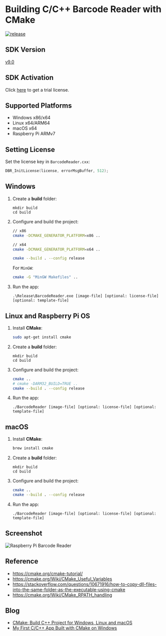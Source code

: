 # Building C/C++ Barcode Reader with CMake

[![release](https://img.shields.io/github/release/Dynamsoft/cmake.svg)](https://github.com/Dynamsoft/cmake/releases/latest)

## SDK Version
[v9.0](https://www.dynamsoft.com/barcode-reader/downloads)

## SDK Activation
Click [here](https://www.dynamsoft.com/customer/license/trialLicense/?product=dbr) to get a trial license.

## Supported Platforms
- Windows x86/x64
- Linux x64/ARM64
- macOS x64 
- Raspberry Pi ARMv7

## Setting License
Set the license key in `BarcodeReader.cxx`:

```cpp
DBR_InitLicense(license, errorMsgBuffer, 512);
```

## Windows
1. Create a **build** folder:
    ```
    mkdir build
    cd build
    ```
2. Configure and build the project:
    ```bash
    // x86
    cmake -DCMAKE_GENERATOR_PLATFORM=x86 ..

    // x64
    cmake -DCMAKE_GENERATOR_PLATFORM=x64 ..
    
    cmake --build . --config release
    ```

    For `MinGW`:
    
    ```bash
    cmake -G "MinGW Makefiles" ..
    ```
3. Run the app:
    ```
    .\Release\BarcodeReader.exe [image-file] [optional: license-file] [optional: template-file]
    ```

## Linux and Raspberry Pi OS
1. Install **CMake**:
    ```bash
    sudo apt-get install cmake
    ```
2. Create a **build** folder:
    ```
    mkdir build
    cd build
    ```
3. Configure and build the project:
    ```bash
    cmake ..
    # cmake -DARM32_BUILD=TRUE ..
    cmake --build . --config release 
    ```
4. Run the app:
    ```
    ./BarcodeReader [image-file] [optional: license-file] [optional: template-file]
    ```

## macOS 
1. Install **CMake**:
    ```bash
    brew install cmake
    ```
2. Create a **build** folder:

    ```
    mkdir build
    cd build
    ```

3. Configure and build the project:

    ```bash
    cmake ..
    cmake --build . --config release 
    ```

4. Run the app:

    ```
    ./BarcodeReader [image-file] [optional: license-file] [optional: template-file]
    ```

## Screenshot

![Raspberry Pi Barcode Reader](https://www.codepool.biz/wp-content/uploads/2016/03/rpi_dbr_result.png)

## Reference
* https://cmake.org/cmake-tutorial/
* https://cmake.org/Wiki/CMake_Useful_Variables
* https://stackoverflow.com/questions/10671916/how-to-copy-dll-files-into-the-same-folder-as-the-executable-using-cmake
* https://cmake.org/Wiki/CMake_RPATH_handling

## Blog
* [CMake: Build C++ Project for Windows, Linux and macOS](http://www.codepool.biz/cmake-cc-windows-linux-macos.html)
* [My First C/C++ App Built with CMake on Windows](http://www.codepool.biz/cc-barcode-app-cmake-windows.html)

